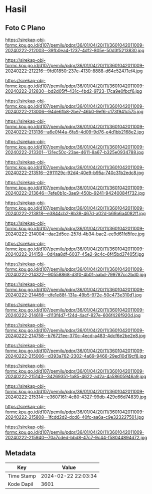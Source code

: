 # Hasil

## Foto C Plano

https://sirekap-obj-formc.kpu.go.id/d107/pemilu/pdpr/36/01/04/20/11/3601042011009-20240222-212003--39fb0ea4-1237-4df2-805e-50d3f5213830.jpg

https://sirekap-obj-formc.kpu.go.id/d107/pemilu/pdpr/36/01/04/20/11/3601042011009-20240222-212216--9fd01850-237e-4130-8888-d64c52471ef4.jpg

https://sirekap-obj-formc.kpu.go.id/d107/pemilu/pdpr/36/01/04/20/11/3601042011009-20240222-212830--bd2d05ff-431c-4bd2-9723-17ca9e0fbcf6.jpg

https://sirekap-obj-formc.kpu.go.id/d107/pemilu/pdpr/36/01/04/20/11/3601042011009-20240222-213006--94de61b8-2be7-46b0-9ef6-c173f941c575.jpg

https://sirekap-obj-formc.kpu.go.id/d107/pemilu/pdpr/36/01/04/20/11/3601042011009-20240222-213136--a6e0f44a-6fa5-4d09-9d76-e4d1bb2168e2.jpg

https://sirekap-obj-formc.kpu.go.id/d107/pemilu/pdpr/36/01/04/20/11/3601042011009-20240222-213301--131ec50c-23ae-4611-8a67-b325e0934788.jpg

https://sirekap-obj-formc.kpu.go.id/d107/pemilu/pdpr/36/01/04/20/11/3601042011009-20240222-213516--2911129c-92d4-40e9-b95a-740c31b2edc8.jpg

https://sirekap-obj-formc.kpu.go.id/d107/pemilu/pdpr/36/01/04/20/11/3601042011009-20240222-213646--7efe0b1c-3ae9-450b-9241-94240084f732.jpg

https://sirekap-obj-formc.kpu.go.id/d107/pemilu/pdpr/36/01/04/20/11/3601042011009-20240222-213818--e3844cb2-8b38-467d-a02d-b69a6a4082ff.jpg

https://sirekap-obj-formc.kpu.go.id/d107/pemilu/pdpr/36/01/04/20/11/3601042011009-20240222-214004--dac2d5ce-257d-4b34-bac2-ee9d61fd5fee.jpg

https://sirekap-obj-formc.kpu.go.id/d107/pemilu/pdpr/36/01/04/20/11/3601042011009-20240222-214158--0d4aa8df-6037-45e2-9c4c-6f45bd37405f.jpg

https://sirekap-obj-formc.kpu.go.id/d107/pemilu/pdpr/36/01/04/20/11/3601042011009-20240222-214322--90558868-d3f0-4b01-aabd-799787cc2bd0.jpg

https://sirekap-obj-formc.kpu.go.id/d107/pemilu/pdpr/36/01/04/20/11/3601042011009-20240222-214456--dfe1e88f-131a-49b5-972e-50c473e310d1.jpg

https://sirekap-obj-formc.kpu.go.id/d107/pemilu/pdpr/36/01/04/20/11/3601042011009-20240222-214618--d113f4d7-f24d-4acf-827e-606f426f920d.jpg

https://sirekap-obj-formc.kpu.go.id/d107/pemilu/pdpr/36/01/04/20/11/3601042011009-20240222-214758--b76721ee-370c-4ecd-a483-4dcf6e2be2e8.jpg

https://sirekap-obj-formc.kpu.go.id/d107/pemilu/pdpr/36/01/04/20/11/3601042011009-20240222-215006--d393a762-2302-4a69-9466-29ed10d19cf8.jpg

https://sirekap-obj-formc.kpu.go.id/d107/pemilu/pdpr/36/01/04/20/11/3601042011009-20240222-215143--34269351-1a85-4622-ad2a-4a58605946a9.jpg

https://sirekap-obj-formc.kpu.go.id/d107/pemilu/pdpr/36/01/04/20/11/3601042011009-20240222-215314--c3607161-4c80-4327-99db-429c66d74839.jpg

https://sirekap-obj-formc.kpu.go.id/d107/pemilu/pdpr/36/01/04/20/11/3601042011009-20240222-215808--1fcdd2d2-dcd6-40fc-aa6a-c9e323227501.jpg

https://sirekap-obj-formc.kpu.go.id/d107/pemilu/pdpr/36/01/04/20/11/3601042011009-20240222-215940--70a7cded-bbd8-47c7-9c44-f58044894d72.jpg


## Metadata

| Key        | Value               |
| ---------- | ------------------- |
| Time Stamp | 2024-02-22 22:03:34 |
| Kode Dapil | 3601                |



